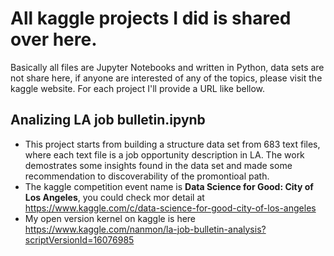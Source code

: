 # All kaggle projects I did is shared over here. 
Basically all files are Jupyter Notebooks and written in Python, data sets are not share here, if anyone are interested of any of the topics, please visit the kaggle website. 
For each project I'll provide a URL like bellow.

## Analizing LA job bulletin.ipynb
- This project starts from building a structure data set from 683 text files, where each text file is a job opportunity description in LA.
The work demostrates some insights found in the data set and made some recommendation to discoverability of the promontioal path.
- The kaggle competition event name is **Data Science for Good: City of Los Angeles**, you could check mor detail at
https://www.kaggle.com/c/data-science-for-good-city-of-los-angeles
- My open version kernel on kaggle is here https://www.kaggle.com/nanmon/la-job-bulletin-analysis?scriptVersionId=16076985

